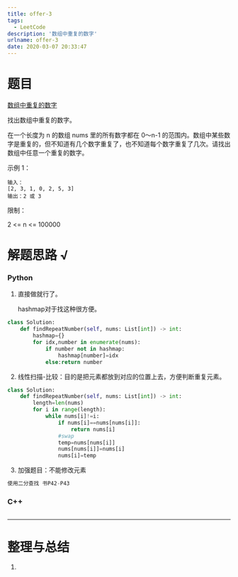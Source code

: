 ```yaml
---
title: offer-3
tags:
  - LeetCode
description: '数组中重复的数字'
urlname: offer-3
date: 2020-03-07 20:33:47
---
```


# 题目

[数组中重复的数字](https://leetcode-cn.com/problems/shu-zu-zhong-zhong-fu-de-shu-zi-lcof/)

找出数组中重复的数字。


在一个长度为 n 的数组 nums 里的所有数字都在 0～n-1 的范围内。数组中某些数字是重复的，但不知道有几个数字重复了，也不知道每个数字重复了几次。请找出数组中任意一个重复的数字。

示例 1：

```
输入：
[2, 3, 1, 0, 2, 5, 3]
输出：2 或 3 
```


限制：

2 <= n <= 100000

# 解题思路 √

### Python

1. 直接做就行了。

   hashmap对于找这种很方便。

```python
class Solution:
    def findRepeatNumber(self, nums: List[int]) -> int:
        hashmap={}
        for idx,number in enumerate(nums):
            if number not in hashmap:
                hashmap[number]=idx
            else:return number
```

2. 线性扫描-比较：目的是把元素都放到对应的位置上去，方便判断重复元素。


```python
class Solution:
    def findRepeatNumber(self, nums: List[int]) -> int:
        length=len(nums)
        for i in range(length):
            while nums[i]!=i:
                if nums[i]==nums[nums[i]]:
                    return nums[i]
                #swap
                temp=nums[nums[i]]
                nums[nums[i]]=nums[i]
                nums[i]=temp
```

3. 加强题目：不能修改元素

```python
使用二分查找 书P42-P43
```



### C++

```cpp

```

---



# 整理与总结

1. 

